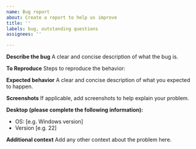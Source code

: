 ```yaml
---
name: Bug report
about: Create a report to help us improve
title: ''
labels: bug, outstanding questions
assignees: ''

---
```


**Describe the bug**
A clear and concise description of what the bug is.

**To Reproduce**
Steps to reproduce the behavior:

**Expected behavior**
A clear and concise description of what you expected to happen.

**Screenshots**
If applicable, add screenshots to help explain your problem.

**Desktop (please complete the following information):**
 - OS: [e.g. Windows version]
 - Version [e.g. 22]

**Additional context**
Add any other context about the problem here.
